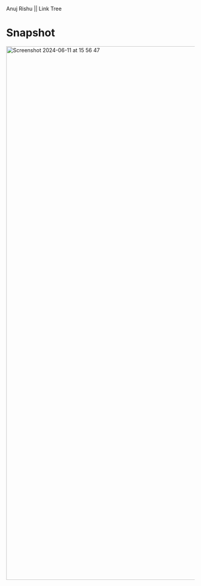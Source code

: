 Anuj Rishu || Link Tree

# Snapshot



<img width="1425" alt="Screenshot 2024-06-11 at 15 56 47" src="https://github.com/anuj-rishu/Anuj-Rishu-Link-Tree/assets/115218200/a0ff2db6-be35-478f-a3e8-9e19f791fb71">
